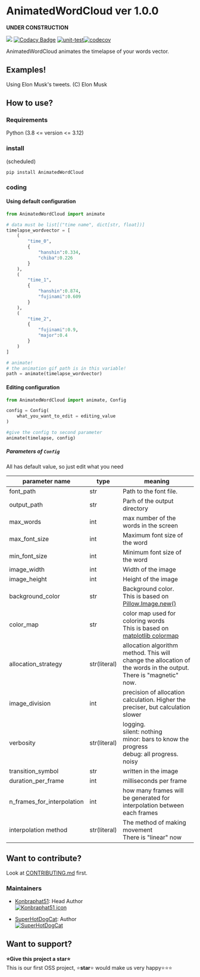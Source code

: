 # AnimatedWordCloud ver 1.0.0

**UNDER CONSTRUCTION**

<a href="https://codeclimate.com/github/konbraphat51/AnimatedWordCloud/maintainability"><img src="https://api.codeclimate.com/v1/badges/7a03252f77e7af46dc0f/maintainability" /></a>
[![Codacy Badge](https://app.codacy.com/project/badge/Grade/20a71da0d9d841a2af236f6362a08ae7)](https://app.codacy.com/gh/konbraphat51/AnimatedWordCloud/dashboard?utm_source=gh&utm_medium=referral&utm_content=&utm_campaign=Badge_grade)
[![unit-test](https://github.com/konbraphat51/AnimatedWordCloud/actions/workflows/python-tester.yml/badge.svg?branch=main)](https://github.com/konbraphat51/AnimatedWordCloud/actions/workflows/python-tester.yml)[![codecov](https://codecov.io/gh/konbraphat51/AnimatedWordCloud/graph/badge.svg?token=4OOX0GSJDJ)](https://codecov.io/gh/konbraphat51/AnimatedWordCloud)

AnimatedWordCloud animates the timelapse of your words vector.

## Examples!

Using Elon Musk's tweets.
(C) Elon Musk

## How to use?

### Requirements

Python (3.8 <= version <= 3.12)

### install

(scheduled)

```
pip install AnimatedWordCloud
```

### coding

#### Using default configuration

```python
from AnimatedWordCloud import animate

# data must be list[("time name", dict[str, float])]
timelapse_wordvector = [
    (
        "time_0",
        {
            "hanshin":0.334,
            "chiba":0.226
        }
    ),
    (
        "time_1",
        {
            "hanshin":0.874,
            "fujinami":0.609
        }
    ),
    (
        "time_2",
        {
            "fujinami":0.9,
            "major":0.4
        }
    )
]

# animate!
# the animation gif path is in this variable!
path = animate(timelapse_wordvector)
```

#### Editing configuration

```python
from AnimatedWordCloud import animate, Config

config = Config(
    what_you_want_to_edit = editing_value
)

#give the config to second parameter
animate(timelapse, config)
```

##### Parameters of `Config`

All has default value, so just edit what you need

| parameter name             | type         | meaning                                                                                                                                        |
| -------------------------- | ------------ | ---------------------------------------------------------------------------------------------------------------------------------------------- |
| font_path                  | str          | Path to the font file.                                                                                                                         |
| output_path                | str          | Parh of the output directory                                                                                                                   |
| max_words                  | int          | max number of the words in the screen                                                                                                          |
| max_font_size              | int          | Maximum font size of the word                                                                                                                  |
| min_font_size              | int          | Minimum font size of the word                                                                                                                  |
| image_width                | int          | Width of the image                                                                                                                             |
| image_height               | int          | Height of the image                                                                                                                            |
| background_color           | str          | Background color. <br>This is based on [Pillow.Image.new()](https://pillow.readthedocs.io/en/stable/reference/Image.html#PIL.Image.new)        |
| color_map                  | str          | color map used for coloring words<br>This is based on [matplotlib colormap](https://matplotlib.org/stable/users/explain/colors/colormaps.html) |
| allocation_strategy        | str(literal) | allocation algorithm method. This will change the allocation of the words in the output. <br> There is "magnetic" now.                         |
| image_division             | int          | precision of allocation calculation. Higher the preciser, but calculation slower                                                               |
| verbosity                  | str(literal) | logging.<br>silent: nothing<br>minor: bars to know the progress<br>debug: all progress. noisy                                                  |
| transition_symbol          | str          | written in the image                                                                                                                           |
| duration_per_frame         | int          | milliseconds per frame                                                                                                                         |
| n_frames_for_interpolation | int          | how many frames will be generated for interpolation between each frames                                                                        |
| interpolation method       | str(literal) | The method of making movement<br>There is "linear" now                                                                                         |

## Want to contribute?

Look at [CONTRIBUTING.md](CONTRIBUTING.md) first.

### Maintainers

- [Konbraphat51](https://github.com/konbraphat51): Head Author  
  [![Konbraphat51 icon](https://github.com/konbraphat51.png)](https://github.com/konbraphat51)

- [SuperHotDogCat](<(https://github.com/SuperHotDogCat)>): Author  
  [![SuperHotDogCat](https://github.com/SuperHotDogCat.png)](https://github.com/SuperHotDogCat)

## Want to support?

**⭐Give this project a star⭐**  
This is our first OSS project, ⭐**star**⭐ would make us very happy⭐⭐⭐
